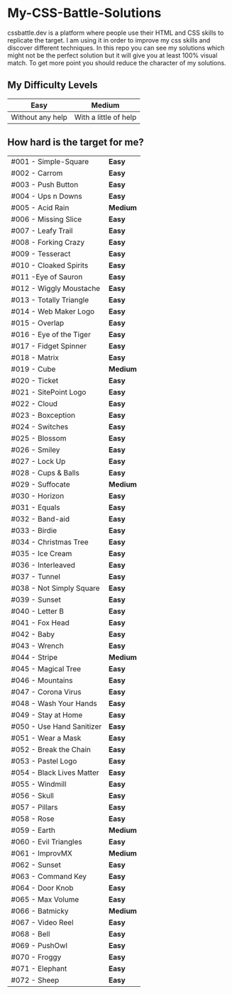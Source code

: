 # My-CSS-Battle-Solutions
cssbattle.dev is a platform where people use their HTML and CSS skills to replicate the target. I am using it in order to improve my css skills and discover different techniques. In this repo you can see my solutions which might not be the perfect solution but it will give you at least 100% visual match. To get more point you should reduce the character of my solutions.

## My Difficulty Levels

| Easy  | Medium |
| ----- | ------ |
| Without any help  | With a little of help  |

## How hard is the target for me?

|     |     |
| --- | --- |
| #001 - Simple-Square  | **Easy**  |
| #002 - Carrom  | **Easy**  |
| #003 - Push Button  | **Easy**  |
| #004 - Ups n Downs  | **Easy**  |
| #005 - Acid Rain  | **Medium**  |
| #006 - Missing Slice  | **Easy**  |
| #007 - Leafy Trail  | **Easy**  |
| #008 - Forking Crazy  | **Easy**  |
| #009 - Tesseract  | **Easy**  |
| #010 - Cloaked Spirits  | **Easy**  |
| #011 -Eye of Sauron  | **Easy**  |
| #012 - Wiggly Moustache  | **Easy**  |
| #013 - Totally Triangle  | **Easy**  |
| #014 - Web Maker Logo  | **Easy**  |
| #015 - Overlap | **Easy**  |
| #016 - Eye of the Tiger  | **Easy**  |
| #017 - Fidget Spinner  | **Easy**  |
| #018 - Matrix  | **Easy**  |
| #019 - Cube  | **Medium**  |
| #020 - Ticket  | **Easy**  |
| #021 - SitePoint Logo  | **Easy**  |
| #022 - Cloud  | **Easy**  |
| #023 - Boxception  | **Easy**  |
| #024 - Switches  | **Easy**  |
| #025 - Blossom  | **Easy**  |
| #026 - Smiley  | **Easy**  |
| #027 - Lock Up  | **Easy**  |
| #028 - Cups & Balls | **Easy**  |
| #029 - Suffocate | **Medium**  |
| #030 - Horizon | **Easy**  |
| #031 - Equals | **Easy**  |
| #032 - Band-aid | **Easy**  |
| #033 - Birdie | **Easy**  |
| #034 - Christmas Tree | **Easy**  |
| #035 - Ice Cream | **Easy**  |
| #036 - Interleaved | **Easy**  |
| #037 - Tunnel | **Easy**  |
| #038 - Not Simply Square | **Easy**  |
| #039 - Sunset | **Easy**  |
| #040 - Letter B | **Easy**  |
| #041 - Fox Head | **Easy**  |
| #042 - Baby | **Easy**  |
| #043 - Wrench | **Easy**  |
| #044 - Stripe | **Medium**  |
| #045 - Magical Tree | **Easy**  |
| #046 - Mountains | **Easy**  |
| #047 - Corona Virus | **Easy**  |
| #048 - Wash Your Hands | **Easy**  |
| #049 - Stay at Home | **Easy**  |
| #050 - Use Hand Sanitizer | **Easy**  |
| #051 - Wear a Mask | **Easy**  |
| #052 - Break the Chain | **Easy**  |
| #053 - Pastel Logo | **Easy**  |
| #054 - Black Lives Matter | **Easy**  |
| #055 - Windmill | **Easy**  |
| #056 - Skull | **Easy**  |
| #057 - Pillars | **Easy**  |
| #058 - Rose | **Easy**  |
| #059 - Earth | **Medium**  |
| #060 - Evil Triangles | **Easy**  |
| #061 - ImprovMX | **Medium**  |
| #062 - Sunset | **Easy**  |
| #063 - Command Key | **Easy**  |
| #064 - Door Knob | **Easy**  |
| #065 - Max Volume | **Easy**  |
| #066 - Batmicky | **Medium**  |
| #067 - Video Reel | **Easy**  |
| #068 - Bell | **Easy**  |
| #069 - PushOwl | **Easy**  |
| #070 - Froggy | **Easy**  |
| #071 - Elephant | **Easy**  |
| #072 - Sheep | **Easy**  |


